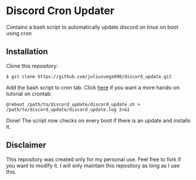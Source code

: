 # Discord Cron Updater
Contains a bash script to automatically update discord on linux on boot using cron

## Installation
Clone this repository:
```
$ git clone https://github.com/juliusvega998/discord_update.git
```
Add the bash script to cron tab. Click [here](https://www.linode.com/docs/guides/run-jobs-or-scripts-using-crontab-on-boot/#use-crontab-to-schedule-a-job-or-script-to-run-at-system-startup) if you want a more hands-on tutorial on crontab.
```
@reboot /path/to/discord_update/discord_update.sh > /path/to/discord_update/discord_update.log 2>&1
```

Done! The script now checks on every boot if there is an update and installs it.

## Disclaimer
This repository was created only for my personal use. Feel free to fork if you want to modify it. I will only maintain this repository as long as I use this.
